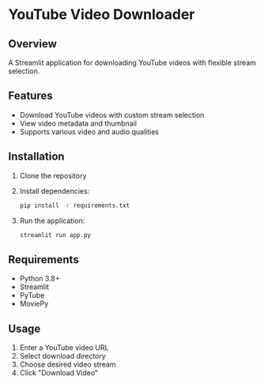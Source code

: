 
# YouTube Video Downloader

## Overview
A Streamlit application for downloading YouTube videos with flexible stream selection.

## Features
- Download YouTube videos with custom stream selection
- View video metadata and thumbnail
- Supports various video and audio qualities

## Installation

1. Clone the repository
2. Install dependencies:
   ```bash
   pip install -r requirements.txt
   ```

3. Run the application:
   ```bash
   streamlit run app.py
   ```

## Requirements
- Python 3.8+
- Streamlit
- PyTube
- MoviePy

## Usage
1. Enter a YouTube video URL
2. Select download directory
3. Choose desired video stream
4. Click "Download Video"
